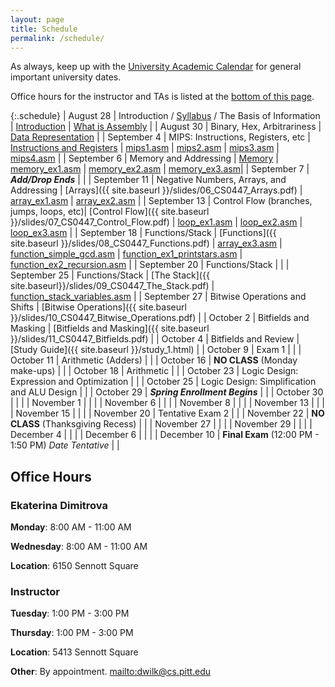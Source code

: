```yaml
---
layout: page
title: Schedule
permalink: /schedule/
---
```


As always, keep up with the [University Academic Calendar](https://www.provost.pitt.edu/students/academic-calendar) for general important university dates.

Office hours for the instructor and TAs is listed at the [bottom of this page](#office-hours).

{:.schedule}
| August    28 | Introduction / [Syllabus](/syllabus) / The Basis of Information | [Introduction]({{site.baseurl}}/slides/01_CS0447_Introduction.pdf) \| [What is Assembly]({{site.baseurl}}/slides/02_CS0447_Architecture.pdf) |
| August    30 | Binary, Hex, Arbitrariness         | [Data Representation]({{site.baseurl}}/slides/03_CS0447_Data-Representation.pdf) |
| September  4 | MIPS: Instructions, Registers, etc | [Instructions and Registers]({{site.baseurl}}/slides/04_CS0447_MIPS_Introduction.pdf) \| [mips1.asm]({{site.baseurl}}/examples/mips1.asm) \| [mips2.asm]({{site.baseurl}}/examples/mips2.asm) \| [mips3.asm]({{site.baseurl}}/examples/mips3.asm) \| [mips4.asm]({{site.baseurl}}/examples/mips4.asm) |
| September  6 | Memory and Addressing              | [Memory]({{site.baseurl}}/slides/05_CS0447_Memory.pdf) \| [memory_ex1.asm]({{site.baseurl}}/examples/memory_ex1.asm) \| [memory_ex2.asm]({{site.baseurl}}/examples/memory_ex2.asm) \| [memory_ex3.asm]({{site.baseurl}}/examples/memory_ex3.asm)|
| September  7 | ***Add/Drop Ends***                | |
| September 11 | Negative Numbers, Arrays, and Addressing | [Arrays]({{ site.baseurl }}/slides/06_CS0447_Arrays.pdf) \| [array_ex1.asm]({{site.baseurl}}/examples/array_ex1.asm) \| [array_ex2.asm]({{site.baseurl}}/examples/array_ex2.asm) |
| September 13 | Control Flow (branches, jumps, loops, etc)| [Control Flow]({{ site.baseurl }}/slides/07_CS0447_Control_Flow.pdf) \| [loop_ex1.asm]({{site.baseurl}}/examples/loop_ex1.asm) \| [loop_ex2.asm]({{site.baseurl}}/examples/loop_ex2.asm) \| [loop_ex3.asm]({{site.baseurl}}/examples/loop_ex3.asm) |
| September 18 | Functions/Stack                    | [Functions]({{ site.baseurl }}/slides/08_CS0447_Functions.pdf) \| [array_ex3.asm]({{site.baseurl}}/examples/array_ex3.asm) \| [function_simple_gcd.asm]({{site.baseurl}}/examples/function_simple_gcd.asm) \| [function_ex1_printstars.asm]({{site.baseurl}}/examples/function_ex1_printstars.asm) \| [function_ex2_recursion.asm]({{site.baseurl}}/examples/function_ex2_recursion.asm) |
| September 20 | Functions/Stack                    | |
| September 25 | Functions/Stack                    | [The Stack]({{ site.baseurl}}/slides/09_CS0447_The_Stack.pdf) \| [function_stack_variables.asm]({{site.baseurl}}/examples/function_stack_variables.asm) |
| September 27 | Bitwise Operations and Shifts      | [Bitwise Operations]({{ site.baseurl }}/slides/10_CS0447_Bitwise_Operations.pdf) |
| October    2 | Bitfields and Masking              | [Bitfields and Masking]({{ site.baseurl }}/slides/11_CS0447_Bitfields.pdf) |
| October    4 | Bitfields and Review               | [Study Guide]({{ site.baseurl }}/study_1.html) |
| October    9 | Exam 1                     | |
| October   11 | Arithmetic (Adders) | |
| October   16 | **NO CLASS** (Monday make-ups)     | |
| October   18 | Arithmetic | |
| October   23 | Logic Design: Expression and Optimization | |
| October   25 | Logic Design: Simplification and ALU Design | |
| October   29 | ***Spring Enrollment Begins***       | |
| October   30 | | |
| November   1 | | |
| November   6 | | |
| November   8 | | |
| November  13 | | |
| November  15 | | |
| November  20 | Tentative Exam 2                   | |
| November  22 | **NO CLASS** (Thanksgiving Recess) | |
| November  27 |                                    | |
| November  29 |                                    | |
| December   4 |                                    | |
| December   6 |                                    | |
| December  10 | **Final Exam** (12:00 PM - 1:50 PM) *Date Tentative*   | |

## Office Hours

### Ekaterina Dimitrova

**Monday**: 8:00 AM - 11:00 AM

**Wednesday**: 8:00 AM - 11:00 AM

**Location**: 6150 Sennott Square

### Instructor

**Tuesday**: 1:00 PM - 3:00 PM

**Thursday**: 1:00 PM - 3:00 PM

**Location**: 5413 Sennott Square

**Other**: By appointment. <mailto:dwilk@cs.pitt.edu>
